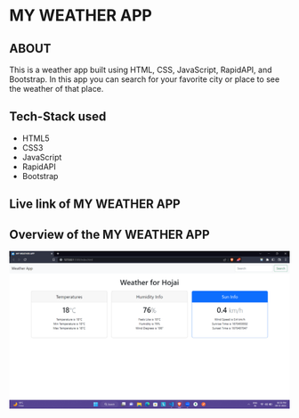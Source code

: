 # MY WEATHER APP

## ABOUT

This is a weather app built using HTML, CSS, JavaScript, RapidAPI, and Bootstrap. In this app you can search for your favorite city or place to see the weather of that place.

## Tech-Stack used

- HTML5
- CSS3
- JavaScript
- RapidAPI
- Bootstrap

## Live link of MY WEATHER APP

## Overview of the MY WEATHER APP

![MY WEATHER APP](./intro.png)
